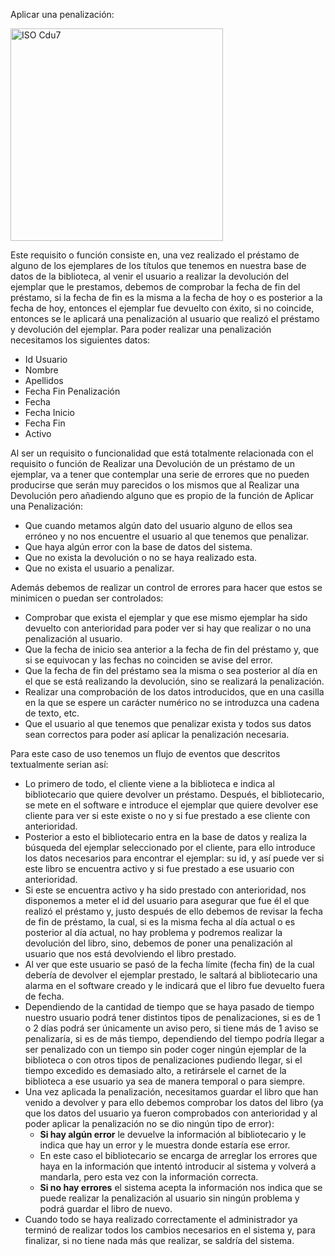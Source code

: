 Aplicar una penalización:

<img width="340" alt="ISO Cdu7" src="https://github.com/RaulJDlCRUZ/Lorem-Software/assets/114583652/c252a113-78a0-498e-a0be-40a7c08efa35">

Este requisito o función consiste en, una vez realizado el préstamo de alguno de los ejemplares de los títulos que tenemos en nuestra base de datos de la biblioteca, al venir el usuario a realizar la devolución del ejemplar que le prestamos, debemos de comprobar la fecha de fin del préstamo, si la fecha de fin es la misma a la fecha de hoy o es posterior a la fecha de hoy, entonces el ejemplar fue devuelto con éxito, si no coincide, entonces se le aplicará una penalización al usuario que realizó el préstamo y devolución del ejemplar.
Para poder realizar una penalización necesitamos los siguientes datos:
-	Id Usuario
-	Nombre
-	Apellidos
-	Fecha Fin Penalización
-	Fecha
-	Fecha Inicio
-	Fecha Fin
-	Activo

Al ser un requisito o funcionalidad que está totalmente relacionada con el requisito o función de Realizar una Devolución de un préstamo de un ejemplar, va a tener que contemplar una serie de errores que no pueden producirse que serán muy parecidos o los mismos que al Realizar una Devolución pero añadiendo alguno que es propio de la función de Aplicar una Penalización:  
- Que cuando metamos algún dato del usuario alguno de ellos sea erróneo y no nos encuentre el usuario al que tenemos que penalizar.
- Que haya algún error con la base de datos del sistema.
- Que no exista la devolución o no se haya realizado esta.
- Que no exista el usuario a penalizar.
 
Además debemos de realizar un control de errores para hacer que estos se minimicen o puedan ser controlados:
-	Comprobar que exista el ejemplar y que ese mismo ejemplar ha sido devuelto con anterioridad para poder ver si hay que realizar o no una penalización al usuario.
-	Que la fecha de inicio sea anterior a la fecha de fin del préstamo y, que si se equivocan y las fechas no coinciden se avise del error. 
-	Que la fecha de fin del préstamo sea la misma o sea posterior al día en el que se está realizando la devolución, sino se realizará la penalización.
-	Realizar una comprobación de los datos introducidos, que en una casilla en la que se espere un carácter numérico no se introduzca una cadena de texto, etc.
- 	Que el usuario al que tenemos que penalizar exista y todos sus datos sean correctos para poder así aplicar la penalización necesaria.

Para este caso de uso tenemos un flujo de eventos que descritos textualmente serian así:
- Lo primero de todo, el cliente viene a la biblioteca e indica al bibliotecario que quiere devolver un préstamo. Después, el bibliotecario, se mete en el software e introduce el ejemplar que quiere devolver ese cliente para ver si este existe o no y si fue prestado a ese cliente con anterioridad.
- Posterior a esto el bibliotecario entra en la base de datos y realiza la búsqueda del ejemplar seleccionado por el cliente, para ello introduce los datos necesarios para encontrar el ejemplar: su id, y así puede ver si este libro se encuentra activo y si fue prestado a ese usuario con anterioridad.
- Si este se encuentra activo y ha sido prestado con anterioridad, nos disponemos a meter el id del usuario para asegurar que fue él el que realizó el préstamo y, justo después de ello debemos de revisar la fecha de fin de préstamo, la cual, si es la misma fecha al día actual o es posterior al día actual, no hay problema y podremos realizar la devolución del libro, sino, debemos de poner una penalización al usuario que nos está devolviendo el libro prestado.
- Al ver que este usuario se pasó de la fecha límite (fecha fin) de la cual debería de devolver el ejemplar prestado, le saltará al bibliotecario una alarma en el software creado y le indicará que el libro fue devuelto fuera de fecha.
- Dependiendo de la cantidad de tiempo que se haya pasado de tiempo nuestro usuario podrá tener distintos tipos de penalizaciones, si es de 1 o 2 días podrá ser únicamente un aviso pero, si tiene más de 1 aviso se penalizaría, si es de más tiempo, dependiendo del tiempo podría llegar a ser penalizado con un tiempo sin poder coger ningún ejemplar de la biblioteca o con otros tipos de penalizaciones pudiendo llegar, si el tiempo excedido es demasiado alto, a retirársele el carnet de la biblioteca a ese usuario ya sea de manera temporal o para siempre.
- Una vez aplicada la penalización, necesitamos guardar el libro que han venido a devolver y para ello debemos comprobar los datos del libro (ya que los datos del usuario ya fueron comprobados con anterioridad y al poder aplicar la penalización no se dio ningún tipo de error):
    - **Si hay algún error** le devuelve la información al bibliotecario y le indica que hay un error y le muestra donde estaría ese error.
    - En este caso el bibliotecario se encarga de arreglar los errores que haya en la información que intentó introducir al sistema y volverá a mandarla, pero esta vez con la información correcta.
    - **Si no hay errores** el sistema acepta la información nos indica que se puede realizar la penalización al usuario sin ningún problema y podrá guardar el libro de nuevo.
- Cuando todo se haya realizado correctamente el administrador ya terminó de realizar todos los cambios necesarios en el sistema y, para finalizar, si no tiene nada más que realizar, se saldría del sistema.


